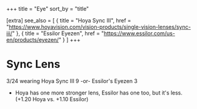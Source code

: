 +++
title = "Eye"
sort_by = "title"

[extra]
see_also = [
    { title = "Hoya Sync III", href = "https://www.hoyavision.com/vision-products/single-vision-lenses/sync-iii/" },
    { title = "Essilor Eyezen", href = "https://www.essilor.com/us-en/products/eyezen/" }
]
+++

# Sync Lens

3/24 wearing Hoya Sync III 9
-or-
Essilor's Eyezen 3

- Hoya has one more stronger lens, Essilor has one too, but it's less. (+1.20 Hoya vs. +1.10 Essilor)